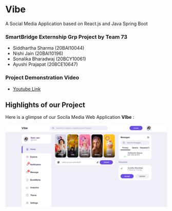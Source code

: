 # Vibe
A Social Media Application based on React.js and Java Spring Boot

### SmartBridge Externship Grp Project by Team 73 <br>
* Siddhartha Sharma (20BAI10044) <br>
* Nishi Jain (20BAI10196) <br>
* Sonalika Bharadwaj (20BCY10061) <br>
* Ayushi Prajapat (20BCE10647) <br>

### Project Demonstration Video

* [Youtube Link](https://youtu.be/ebxJV-oX-nw)

## Highlights of our Project

Here is a glimpse of our Socila Media Web Application <b>VIbe</b> : 

<img src="./snapshot.png" alt="Logo" >
